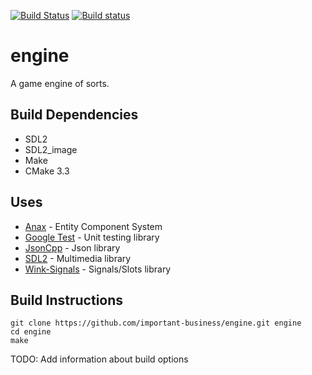 [![Build Status](https://travis-ci.org/important-business/engine.svg?branch=master)](https://travis-ci.org/important-business/engine)
[![Build status](https://ci.appveyor.com/api/projects/status/n94irhj8j234jykf?svg=true)](https://ci.appveyor.com/project/Korrow/engine)
# engine
A game engine of sorts.

## Build Dependencies
 * SDL2
 * SDL2_image
 * Make
 * CMake 3.3

## Uses
 * [Anax](https://github.com/miguelmartin75/anax) - Entity Component System
 * [Google Test](https://github.com/google/googletest) - Unit testing library
 * [JsonCpp](https://github.com/open-source-parsers/jsoncpp) - Json library
 * [SDL2](https://www.libsdl.org/index.php) - Multimedia library
 * [Wink-Signals](https://github.com/miguelmartin75/Wink-Signals) - Signals/Slots library

## Build Instructions
```
git clone https://github.com/important-business/engine.git engine
cd engine
make
```

TODO: Add information about build options
